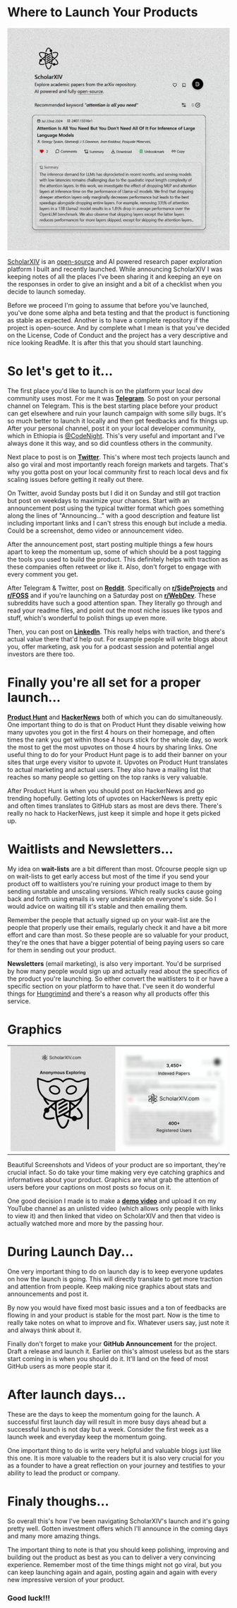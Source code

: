 # Where to Launch Your Products

![ScholarXIV](../images/WhereToLaunchYourProducts/scholarxiv.jpg)

[ScholarXIV](https://scholarxiv.com) is an [open-source](https://github.com/dagmawibabi/scholarxivweb) and AI powered research paper exploration platform I built and recently launched. While announcing ScholarXIV I was keeping notes of all the places I've been sharing it and keeping an eye on the responses in order to give an insight and a bit of a checklist when you decide to launch someday.

Before we proceed I'm going to assume that before you've launched, you've done some alpha and beta testing and that the product is functioning as stable as expected. Another is to have a complete repository if the project is open-source. And by complete what I mean is that you've decided on the License, Code of Conduct and the project has a very descriptive and nice looking ReadMe. It is after this that you should start launching.

# So let's get to it...

The first place you'd like to launch is on the platform your local dev community uses most. For me it was **[Telegram](https://telegram.org)**. So post on your personal channel on Telegram. This is the best starting place before your product can get elsewhere and ruin your launch campaign with some silly bugs. It's so much better to launch it locally and then get feedbacks and fix things up. After your personal channel, post it on your local developer community, which in Ethiopia is [@CodeNight](https://t.me/CodeNight). This's very useful and important and I've always done it this way, and so did countless others in the community.

Next place to post is on **[Twitter](https://x.com)**. This's where most tech projects launch and also go viral and most importantly reach foreign markets and targets. That's why you gotta post on your local community first to reach local devs and fix scaling issues before getting it really out there.

On Twitter, avoid Sunday posts but I did it on Sunday and still got traction but post on weekdays to maximize your chances. Start with an announcement post using the typical twitter format which goes something along the lines of "Announcing..." with a good description and feature list including important links and I can't stress this enough but include a media. Could be a screenshot, demo video or announcement video.

After the announcement post, start posting multiple things a few hours apart to keep the momentum up, some of which should be a post tagging the tools you used to build the product. This definitely helps with traction as these companies often retweet or like it. Also, don't forget to engage with every comment you get.

After Telegram & Twitter, post on **[Reddit](https://reddit.com)**. Specifically on **[r/SideProjects](https://www.reddit.com/r/SideProjects/)** and **[r/FOSS](https://www.reddit.com/r/FOSS/)** and if you're launching on a Saturday post on **[r/WebDev](https://www.reddit.com/r/WebDev/)**. These subreddits have such a good attention span. They literally go through and read your readme files, and point out the most niche issues like typos and stuff, which's wonderful to polish things up even more.

Then, you can post on **[LinkedIn](https://linkedin.com)**. This really helps with traction, and there's actual value there that'd help out. For example people will write blogs about you, offer marketing, ask you for a podcast session and potential angel investors are there too.

# Finally you're all set for a proper launch...

**[Product Hunt](https://producthunt.com)** and **[HackerNews](https://news.ycombinator.com)** both of which you can do simultaneously. One important thing to do is that on Product Hunt they disable veiwing how many upvotes you got in the first 4 hours on their homepage, and often times the rank you get within those 4 hours stick for the whole day, so work the most to get the most upvotes on those 4 hours by sharing links. One useful thing to do for your Product Hunt page is to add their banner on your sites that urge every visitor to upvote it. Upvotes on Product Hunt translates to actual marketing and actual users. They also have a mailing list that reaches so many people so getting on the top ranks is very valuable.

After Product Hunt is when you should post on HackerNews and go trending hopefully. Getting lots of upvotes on HackerNews is pretty epic and often times translates to GitHub stars as most are devs there. There's really no hack to HackerNews, just keep it simple and hope it gets picked up.

# Waitlists and Newsletters...

My idea on **wait-lists** are a bit different than most. Ofcourse people sign up on wait-lists to get early access but most of the time if you send your product off to waitlisters you're ruining your product image to them by sending unstable and unscaling versions. Which really sucks cause going back and forth using emails is very undesirable on everyone's side. So I would advice on waiting till it's stable and then emailing them.

Remember the people that actually signed up on your wait-list are the people that properly use their emails, regularly check it and have a bit more effort and care than most. So these people are so valuable for your product, they're the ones that have a bigger potential of being paying users so care for them in sending out your product.

**Newsletters** (email marketing), is also very important. You'd be surprised by how many people would sign up and actually read about the specifics of the product you're launching. So either convert the waitlisters to it or have a specific section on your platform to have that. I've seen it do wonderful things for [Hungrimind](https://hungrimind.com) and there's a reason why all products offer this service.

# Graphics

|                                                                             |                                                                         |
| --------------------------------------------------------------------------- | ----------------------------------------------------------------------- |
| ![ScholarXIV](../images/WhereToLaunchYourProducts/scholarxiv_anonymous.jpg) | ![ScholarXIV](../images/WhereToLaunchYourProducts/scholarxiv_stats.jpg) |

Beautiful Screenshots and Videos of your product are so important, they're crucial infact. So do take your time making very eye catching graphics and informatives about your product. Graphics are what grab the attention of users before your captions on most posts so focus on it.

One good decision I made is to make a **[demo video](https://youtu.be/-GlxZRCfxYA)** and upload it on my YouTube channel as an unlisted video (which allows only people with links to view it) and then linked that video on ScholarXIV and then that video is actually watched more and more by the passing hour.

# During Launch Day...

One very important thing to do on launch day is to keep everyone updates on how the launch is going. This will directly translate to get more traction and attention from people. Keep making nice graphics about stats and announcements and post it.

By now you would have fixed most basic issues and a ton of feedbacks are flowing in and your product is stable for the most part. Now is the time to really take notes on what to improve and fix. Whatever users say, just note it and always think about it.

Finally don't forget to make your **GitHub Announcement** for the project. Draft a release and launch it. Earlier on this's almost useless but as the stars start coming in is when you should do it. It'll land on the feed of most GitHub users as more people star it.

# After launch days...

These are the days to keep the momentum going for the launch. A successful first launch day will result in more busy days ahead but a successful launch is not day but a week. Consider the first week as a launch week and everyday keep the momentum going.

One important thing to do is write very helpful and valuable blogs just like this one. It is more valuable to the readers but it is also very crucial for you as a founder to have a great reflection on your journey and testifies to your ability to lead the product or company.

# Finaly thoughs...

So overall this's how I've been navigating ScholarXIV's launch and it's going pretty well. Gotten investment offers which I'll announce in the coming days and many more amazing things.

The important thing to note is that you should keep polishing, improving and building out the product as best as you can to deliver a very convincing experience. Remember most of the time things might not go viral, but you can keep launching again and again, posting again and again with every new impressive version of your product.

### Good luck!!!
